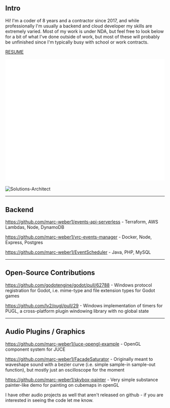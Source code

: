 ## Intro



Hi! I'm a coder of 8 years and a contractor since 2017, and while professionally I'm usually a backend and cloud developer my skills are extremely varied. Most of my work is under NDA, but feel free to look below for a bit of what I've done outside of work, but most of these will probably be unfinished since I'm typically busy with school or work contracts.

[RESUME](/Resume2024.pdf)

![Metrics](/metrics.svg)

![Solutions-Architect](https://images.credly.com/size/340x340/images/0e284c3f-5164-4b21-8660-0d84737941bc/image.png)

---


## Backend

https://github.com/marc-weber1/events-api-serverless - Terraform, AWS Lambdas, Node, DynamoDB

https://github.com/marc-weber1/vrc-events-manager - Docker, Node, Express, Postgres

https://github.com/marc-weber1/EventScheduler - Java, PHP, MySQL

---


## Open-Source Contributions

https://github.com/godotengine/godot/pull/62788 - Windows protocol registration for Godot, i.e. mime-type and file extension types for Godot games

https://github.com/lv2/pugl/pull/29 - Windows implementation of timers for PUGL, a cross-platform plugin windowing library with no global state

---

## Audio Plugins / Graphics

https://github.com/marc-weber1/juce-opengl-example - OpenGL component system for JUCE

https://github.com/marc-weber1/FacadeSaturator - Originally meant to waveshape sound with a bezier curve (i.e. simple sample-in sample-out function), but mostly just an oscilloscope for the moment

https://github.com/marc-weber1/skybox-painter - Very simple substance painter-like demo for painting on cubemaps in openGL

I have other audio projects as well that aren't released on github - if you are interested in seeing the code let me know.